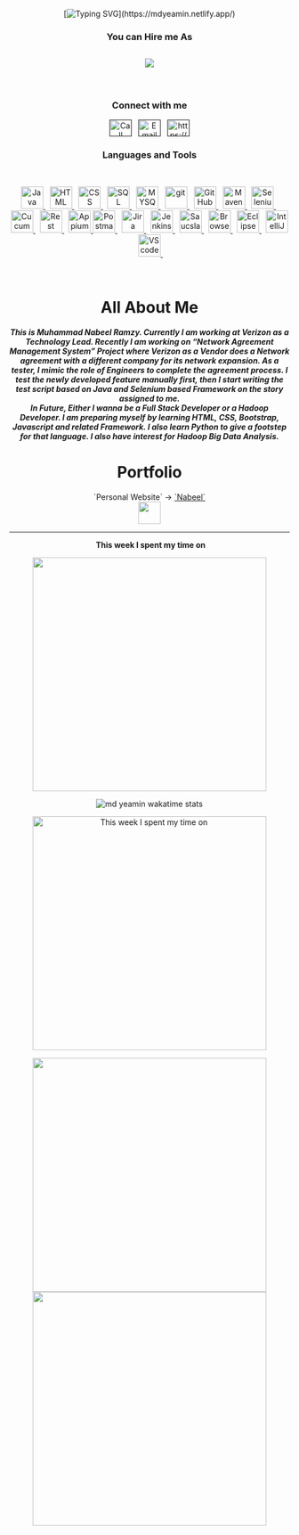 <div align="center">
 
[![Typing SVG](https://readme-typing-svg.herokuapp.com?size=32&duration=4000&color=FFD700&center=true&width=1000&lines=Hello,+This+is++Muhammad+Nabeel+Ramzy...;But,+You+can+also+call+me+a++Java+Lover...;Thank+You+so+much+for+visiting+My+Profile...)](https://mdyeamin.netlify.app/)

<!-- WE WILL chnage https://mdyeamin.netlify.app/ when we create profile -->
 <h3 align="center">You can Hire me As</h3> 
<!--  DS%20|%20Algorithms%20|%20OOP%20;  -->
<h2 align="center">
<a href="https://mdyeamin.netlify.app/"><img src="https://readme-typing-svg.herokuapp.com?lines=Software%20QA+Automation+Engineer+;Functional+Tester%20|%20API+Tester%20|%20Test+Analyst;Mobile+Automation+Engineer;SQE%20|%20SDET%20;&center=true&width=500&height=50"></a>
</h2>
</div>

<br>

<h3 align="center">Connect with me</h3>
<p align="center">
  <a title = "646-639-6008" href="" target="blank"><img align="center" src="https://www.pngfind.com/pngs/m/5-58825_telephone-phone-icon-phone-symbol-png-yellow-transparent.png" alt="Call" height="30" width="40" /></a>
&nbsp;
<a title = "rams50832@gmail.com" href="" target="blank"><img align="center" src="https://mailmeteor.com/logos/assets/PNG/Gmail_Logo_256px.png" alt="Email" height="30" width="40" /></a>
&nbsp; <!-- Use your linkedin account url at href -->
<a title = "LinkedIn" href="" target="blank"><img align="center" src="https://raw.githubusercontent.com/rahuldkjain/github-profile-readme-generator/master/src/images/icons/Social/linked-in-alt.svg" alt="https://www.linkedin.com/in/mdyeamin05/" height="30" width="40" /></a>

<!-- <a href="https://twitter.com/@rasel__official" target="blank"><img align="center" src="https://raw.githubusercontent.com/rahuldkjain/github-profile-readme-generator/master/src/images/icons/Social/twitter.svg" alt="@rasel__official" height="30" width="40" /></a>

<a href="https://stackoverflow.com/users/16836780/md-yeamin" target="blank"><img align="center" src="https://raw.githubusercontent.com/rahuldkjain/github-profile-readme-generator/master/src/images/icons/Social/stack-overflow.svg" alt="16836780/md-yeamin" height="30" width="40" /></a>

<a href="https://facebook.com/mdyeamin05" target="blank"><img align="center" src="https://raw.githubusercontent.com/rahuldkjain/github-profile-readme-generator/master/src/images/icons/Social/facebook.svg" alt="https://facebook.com/mdyeamin05" height="30" width="40" /></a>

<a href="https://medium.com/@coderyeamin" target="blank"><img align="center" src="https://raw.githubusercontent.com/rahuldkjain/github-profile-readme-generator/master/src/images/icons/Social/medium.svg" alt="@coderyeamin" height="30" width="40" /></a>

<a href="https://discord.gg/Md Yeamin#6366" target="blank"><img align="center" src="https://raw.githubusercontent.com/rahuldkjain/github-profile-readme-generator/master/src/images/icons/Social/discord.svg" alt="Md Yeamin#6366" height="30" width="40" /></a>

  <a href="https://www.youtube.com/c/raselofficialyoutube" target="blank"><img align="center" src="https://raw.githubusercontent.com/rahuldkjain/github-profile-readme-generator/master/src/images/icons/Social/youtube.svg" alt="raselofficialyoutube" height="30" width="40" /></a> -->
</p>

<h3 align="center">Languages and Tools</h3>
</br>
<p align="center">
  <!--Others-->
  <!-- Java  -->
  <!-- &nbsp; this create a space -->
  <a title = "Java" href="https://www.oracle.com/java/technologies/downloads/" target="_blank"> <img src="https://cdn-icons-png.flaticon.com/512/226/226777.png" alt="Java" width="40"/> </a>
      &nbsp;
  <!-- Python  -->
  <!-- <a title = "Python" href="" target="_blank"> <img src="https://i.pinimg.com/736x/4d/13/d5/4d13d55d6d0b38b7a4e85fcf97ff6279.jpg" alt="Python " width="40"/> </a>
  &nbsp; -->
  <!-- JS -->
  <!-- <a title = "Java" href="" target="_blank"> <img src="https://raw.githubusercontent.com/devicons/devicon/master/icons/javascript/javascript-original.svg" alt="javascript" width="40" />
  &nbsp;  -->
      <!-- NodeJS -->
  <!-- </a> <a href="" target="_blank"> <img src="https://raw.githubusercontent.com/devicons/devicon/master/icons/nodejs/nodejs-original-wordmark.svg" alt="nodejs" width="40" />
  &nbsp; -->
  <!-- HTML -->
  <a title = "HTML" href="https://en.wikipedia.org/wiki/HTML" target="_blank"> <img src="https://cdn-icons-png.flaticon.com/512/143/143655.png" alt="HTML" width="40" /> </a>
  &nbsp;
  <!-- CSS -->
  <a title = "CSS" href="https://developer.mozilla.org/en-US/docs/Web/CSS" target="_blank"> <img src="https://cdn4.iconfinder.com/data/icons/social-media-logos-6/512/121-css3-512.png" alt="CSS" width="40" /> </a>
  &nbsp;
   <!-- Bootstrap -->
  <!-- <a href="" target="_blank"> <img src="https://raw.githubusercontent.com/devicons/devicon/master/icons/bootstrap/bootstrap-plain-wordmark.svg" alt="bootstrap" width="40" /> </a>
  &nbsp; -->
  <!-- SQL  -->
  <a title = "Oracle SQL" href="https://www.mysql.com/" target="_blank"> <img src="https://upload.wikimedia.org/wikipedia/en/thumb/6/68/Oracle_SQL_Developer_logo.svg/1200px-Oracle_SQL_Developer_logo.svg.png" alt="SQL" width="40"/> </a>
  &nbsp;
  <!-- MYSQL -->
  <a title = "MySQL" href="https://www.mysql.com/" target="_blank"> <img src="https://www.freepnglogos.com/uploads/logo-mysql-png/logo-mysql-mysql-logo-png-images-are-download-crazypng-21.png" alt="MYSQL" width="40" /> </a>
  &nbsp;
 <!-- MongoDb -->
  <!-- </a> <a href="" target="_blank"> <img src="https://raw.githubusercontent.com/devicons/devicon/master/icons/mongodb/mongodb-original-wordmark.svg" alt="mongodb" width="40" /> 
  &nbsp;  -->
  <!-- git -->
  <a title = "Git" href="https://git-scm.com/downloads" target="_blank"> <img src="https://www.vectorlogo.zone/logos/git-scm/git-scm-icon.svg" alt="git" width="40" /> </a>
  &nbsp; 
  <!-- GitHub  -->
  <!-- Use your github account as href -->
  <a title = "Github" href="https://github.com/NabeelRamzy" target="_blank"> <img src="https://cdn4.iconfinder.com/data/icons/iconsimple-logotypes/512/github-512.png" alt="GitHub" width="40"/> </a> 
  &nbsp;  
  <!--Maven-->
<a title = "Maven" href="https://maven.apache.org/download.cgi" target="_blank"> <img src="https://encrypted-tbn0.gstatic.com/images?q=tbn:ANd9GcRVJzOSI3AtkpYVLkOtbzVJry5wy83535JC2jEh_3og561Cui0BB1QWcz3xpTkWY-vFCXM&usqp=CAU" alt="Maven" width="40"/> </a>
&nbsp;
  <!-- Selenium_4  -->
<a title = "Selenium" href="https://www.selenium.dev/downloads/" target="_blank"> <img src="https://upload.wikimedia.org/wikipedia/commons/thumb/d/d5/Selenium_Logo.png/1200px-Selenium_Logo.png" alt="Selenium_4 " width="40"/> </a>
&nbsp;
  <!-- Cucumber  -->
  <a title= "BDD Cucumber"  href="https://cucumber.io/" target="_blank"> <img src="https://seeklogo.com/images/C/cucumber-logo-D727C551CE-seeklogo.com.png" alt="Cucumber" width="40"/> </a>
  &nbsp;  
  <!-- Rest Assured  -->
   <a title = "Rest-Assured" href="https://rest-assured.io/" target="_blank"> <img src="https://avatars.githubusercontent.com/u/19369327?s=280&v=4" alt="Rest Assured " width="40"/> </a>
   &nbsp;
  <!-- Appium  -->
   <a title = "Appium" href="https://appium.io/" target="_blank"> <img src="https://cdn.testingbot.com/assets/integrations/appium-75e88eb18ca3b2ce63d641547ce06398c8ecd971ed17187c9134c8d205465f18.svg" alt="Appium" width="40"/> </a>
  <!-- Postman  -->
  <a title = "Postman" href="https://www.postman.com/downloads/" target="_blank"> <img src="https://seeklogo.com/images/P/postman-logo-F43375A2EB-seeklogo.com.png" alt="Postman" width="40"/> </a>
  &nbsp;
  <!-- Jira  -->
   <a title = "JIRA" href="https://www.atlassian.com/software/jira" target="_blank"> <img src="https://symphony.com/wp-content/uploads/2020/12/sd-integrations-logo-jira.png" alt="Jira" width="40"/> </a>
   &nbsp;
   <!--Jenkins-->
<a title = "Jenkins" href="https://www.jenkins.io/" target="_blank"> <img src="https://wiki.jenkins-ci.org/JENKINS/attachments/2916393/57409617.png" alt="Jenkins" width="40"/> </a>
&nbsp;
  <!--Sauce labs-->
 <a title = "Sauce Labs" href="https://saucelabs.com/" target="_blank"> <img src="https://res.cloudinary.com/crunchbase-production/image/upload/c_lpad,f_auto,q_auto:eco,dpr_1/v1479221701/v0d4moz4jx0wultjuxec.png" alt="Saucslabs" width="40"/> </a> 
 &nbsp; 
  <!-- BrowserStack  -->
  <a title = "BrowserStack" href="https://www.browserstack.com/" target="_blank"> <img src="https://cdn.freebiesupply.com/logos/large/2x/browserstack-logo-png-transparent.png" alt="Browserstack" width="40"/> </a>
  &nbsp;
  <!-- SDLC  -->
  <!-- <a href="" target="_blank"> <img src="https://t4.ftcdn.net/jpg/05/41/91/07/360_F_541910787_PROoPe5SAXpM1ZQbD0kJtXHDp1pjjfcV.jpg" alt="SDLC" width="40"/> </a>
  &nbsp; -->
  <!-- Eclipse  -->
<a title = "Eclipse" href="https://www.eclipse.org/downloads/" target="_blank"> <img src="https://cdn.freebiesupply.com/logos/large/2x/eclipse-11-logo-svg-vector.svg" alt="Eclipse" width="40"/> </a>
&nbsp;
  <!-- IntelliJ IDea -->
<a title= "IntelliJ IDEA" href="https://www.jetbrains.com/idea/" target="_blank"> <img src="https://upload.wikimedia.org/wikipedia/commons/thumb/9/9c/IntelliJ_IDEA_Icon.svg/1200px-IntelliJ_IDEA_Icon.svg.png" alt="IntelliJ IDea " width="40"/> </a>
&nbsp;
<!-- Pycharm -->
<!-- <a href="" target="_blank"> <img src="https://upload.wikimedia.org/wikipedia/commons/thumb/1/1d/PyCharm_Icon.svg/512px-PyCharm_Icon.svg.png?20200803065702" alt="Pycharm " width="40"/> </a>
&nbsp; -->
<!-- Webstorm -->
<!-- <a href="" target="_blank"> <img src="https://upload.wikimedia.org/wikipedia/commons/thumb/c/c0/WebStorm_Icon.svg/1200px-WebStorm_Icon.svg.png" alt="Webstorm " width="40"/> </a>
&nbsp; -->
 <!-- VS code  -->
<a title = "VSCode" href="https://code.visualstudio.com/" target="_blank"> <img src="https://upload.wikimedia.org/wikipedia/commons/thumb/9/9a/Visual_Studio_Code_1.35_icon.svg/2048px-Visual_Studio_Code_1.35_icon.svg.png" alt="VS code " width="40"/> </a>
&nbsp;
  <!-- Hadoop -->
<!-- <a href="" target="_blank"> <img src="https://seeklogo.com/images/H/hadoop-logo-608148F581-seeklogo.com.png" alt="Hadoop " width="40"/> </a>
&nbsp; -->
</p>

<div align="center">
&nbsp;
<h1 align="center">All About Me</h1>
  
<!-- <img width="105" height="105" src="" /> -->

<!-- <h3>More about Me and Future Plans</h3> -->
<!-- You can write at your own -->
<h5>  
This is Muhammad Nabeel Ramzy. Currently I am working at Verizon as a Technology Lead. Recently I am working on “Network Agreement Management System” Project where Verizon as a Vendor does a Network agreement with a different company for its network expansion. As a tester, I mimic the role of Engineers to complete the agreement process. I test the newly developed feature manually first, then I start writing the test script based on Java and Selenium based Framework on the story assigned to me.
<br>
In Future, Either I wanna be a Full Stack Developer or a Hadoop Developer. I am preparing myself by learning HTML, CSS, Bootstrap, Javascript and related Framework. I also learn Python to give a footstep for that language. I also have interest for Hadoop Big Data Analysis.
</h5>
</div>
 <!--- Portfolio/Website --->  
  
 <div align="center">
<h1 align="center">
    Portfolio
    </h1>
   <!-- Inside href we will give our profile, also you write your name instead of mine -->
  `Personal Website` -> <a href="https://mdyeamin.netlify.app/" target="_blank">`Nabeel`</a>
  <br>
  <!-- <h3 align="center">
    my creation another website 
    </h2>
   
  `West More Land's` -> <a href="https://west-more-land-s.web.app/" target="_blank">`website`</a>|
  `frontend` -> <a href="https://github.com/mdyeamin/-niche-website-client-side" target="_blank">`Github code`</a>|
  `backend` -> <a href="https://github.com/mdyeamin/-niche-website-server-side" target="_blank">`Github code`</a>
   </br>

`Travel curios` -> <a href="https://travel-curiosity.web.app/" target="_blank">`website`</a>|
`frontend` -> <a href="https://github.com/mdyeamin/tourism-or-delivery-website-client-side" target="_blank">`Github code`</a>|
`backend` -> <a href="https://github.com/mdyeamin/tourism-or-delivery-website-server-side" target="_blank">`Github code`</a>

`Health Sense` -> <a href="https://health-sense-d3b2a.web.app/" target="_blank">`website`</a>|
`frontend` -> <a href="https://github.com/mdyeamin/-healthcare-react-firebase" target="_blank">`Github code`</a>| -->

  <!-- `backend` -> <a href="https://github.com/mdyeamin/-niche-website-server-side" target="_blank">`Github code`</a> -->
<!-- 
`Code Education` -> <a href="https://procodeeducation.netlify.app/" target="_blank">`website`</a>|
`frontend` -> <a href="https://github.com/mdyeamin/review-website-react" target="_blank">`Github code`</a>|
-->
  <div align="center">
<img height="40" src="img/152370900-69dce999-2e00-4227-9547-917fa1a4b06e.png" />
  </div>

<hr>

  <!-- most used language  -->

&nbsp;**This week I spent my time on**

 <p align="center">
  <img width="420px" src="https://github-readme-stats.vercel.app/api/top-langs/?username=mdyeamin&hide=TeX&layout=compact&theme=radical&hide_border=true&bg_color=1F222E" />

<!-- wakatime  -->
<!--START_SECTION:waka-->

  ![md yeamin wakatime stats](https://wakatime.com/share/@mdyeamin/54d5a533-f4e7-46c1-979d-0342a1b4a0e5.svg) 

<img  width="420px" alt="This week I spent my time on" src="https://wakatime.com/share/@mdyeamin/de026aac-1367-42ce-b23e-5d840c3d2fef.svg">

</p>

<p align="center">
  <img width="420px" src="https://github-readme-stats.vercel.app/api?username=NabeelRamzy&count_private=true&show_icons=true&theme=material-palenight&hide_border=true&bg_color=1F222E" />
  <img width="420px" src="https://github-readme-streak-stats.herokuapp.com?user=NabeelRamzy&theme=material-palenight&hide_border=true&fire=C77800&ring=7C2AE8&background=1F222E" />
</p>
